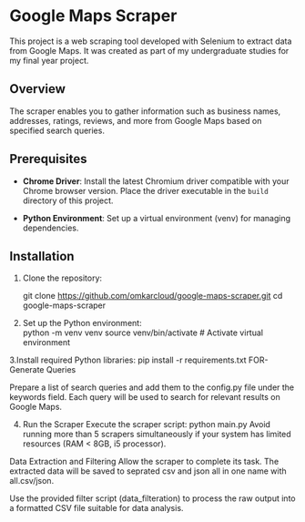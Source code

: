 # Google Maps Scraper

This project is a web scraping tool developed with Selenium to extract data from Google Maps. It was created as part of my undergraduate studies for my final year project.

## Overview

The scraper enables you to gather information such as business names, addresses, ratings, reviews, and more from Google Maps based on specified search queries.

## Prerequisites

- **Chrome Driver**: Install the latest Chromium driver compatible with your Chrome browser version. Place the driver executable in the `build` directory of this project.
  
- **Python Environment**: Set up a virtual environment (venv) for managing dependencies.

## Installation

1. Clone the repository:

 
   git clone https://github.com/omkarcloud/google-maps-scraper.git
   cd google-maps-scraper
2. Set up the Python environment:    
    python -m venv venv
source venv/bin/activate  # Activate virtual environment

3.Install required Python libraries:
  pip install -r requirements.txt
   FOR-
Generate Queries

Prepare a list of search queries and add them to the config.py file under the keywords field. Each query will be used to search for relevant results on Google Maps.

4. Run the Scraper
Execute the scraper script:
python main.py
Avoid running more than 5 scrapers simultaneously if your system has limited resources (RAM < 8GB, i5 processor).

Data Extraction and Filtering
Allow the scraper to complete its task. The extracted data will be saved to seprated csv and json all in one name with all.csv/json.

Use the provided filter script (data_filteration) to process the raw output into a formatted CSV file suitable for data analysis.

   
